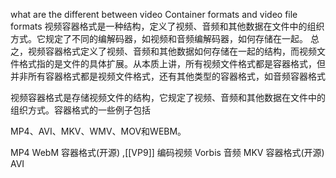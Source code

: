 what are the different between video Container formats and video file formats
视频容器格式是一种结构，定义了视频、音频和其他数据在文件中的组织方式。它规定了不同的编解码器，如视频和音频编解码器，如何存储在一起。
总之，视频容器格式定义了视频、音频和其他数据如何存储在一起的结构，而视频文件格式指的是文件的具体扩展。从本质上讲，所有视频文件格式都是容器格式，但并非所有容器格式都是视频文件格式，还有其他类型的容器格式，如音频容器格式


视频容器格式是存储视频文件的结构，它规定了视频、音频和其他数据在文件中的组织方式。容器格式的一些例子包括

MP4、AVI、MKV、WMV、MOV和WEBM。

MP4
WebM 容器格式(开源) ,[[VP9]] 编码视频 Vorbis 音频
MKV 容器格式(开源)
AVI